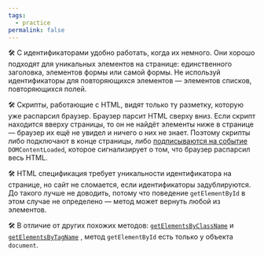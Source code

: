 ```yaml
---
tags:
  - practice
permalink: false
---
```


🛠 С идентификаторами удобно работать, когда их немного. Они хорошо подходят для уникальных элементов на странице: единственного заголовка, элементов формы или самой формы. Не используй идентификаторы для повторяющихся элементов — элементов списков, повторяющихся полей.

🛠 Скрипты, работающие с HTML, видят только ту разметку, которую уже распарсил браузер. Браузер парсит HTML сверху вниз. Если скрипт находится вверху страницы, то он не найдёт элементы ниже в странице — браузер их ещё не увидел и ничего о них не знает. Поэтому скрипты либо подключают в конце страницы, либо [подписываются на событие](/js/doka/event-load-and-domcontentloaded/) `DOMContent​Loaded`, которое сигнализирует о том, что браузер распарсил весь HTML.

🛠 HTML спецификация требует уникальности идентификатора на странице, но сайт не сломается, если идентификаторы задублируются. До такого лучше не доводить, потому что поведение `getElementById` в этом случае не определено — метод может вернуть любой из элементов.

🛠 В отличие от других похожих методов: [`getElementsByClassName`](/js/getelementsbyclassname) и [`getElementsByTagName`](/js/getelementsbytagname) , метод `getElementById` есть только у объекта `document`.
